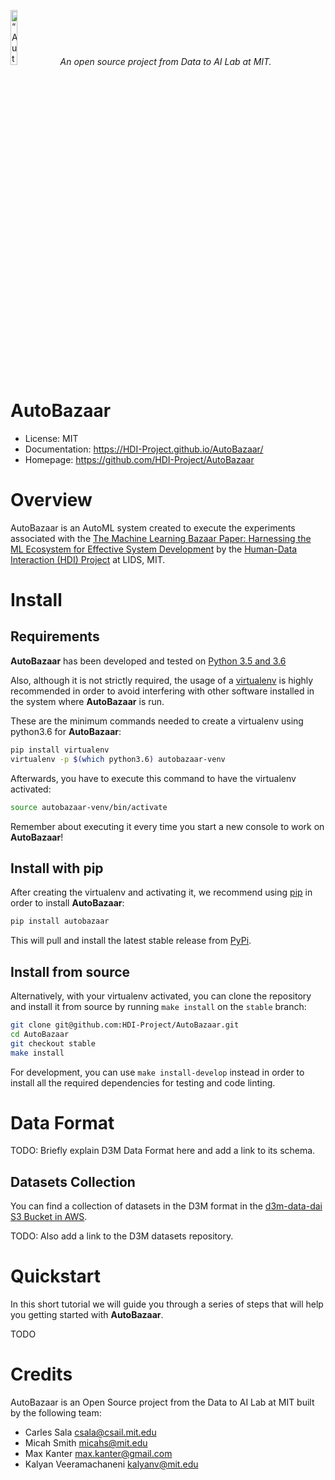 <p align="left">
<img width=15% src="https://dai.lids.mit.edu/wp-content/uploads/2018/06/Logo_DAI_highres.png" alt=“AutoBazaar” />
<i>An open source project from Data to AI Lab at MIT.</i>
</p>

# AutoBazaar

- License: MIT
- Documentation: https://HDI-Project.github.io/AutoBazaar/
- Homepage: https://github.com/HDI-Project/AutoBazaar

# Overview

AutoBazaar is an AutoML system created to execute the experiments associated with the
[The Machine Learning Bazaar Paper: Harnessing the ML Ecosystem for Effective System
Development](https://arxiv.org/pdf/1905.08942.pdf)
by the [Human-Data Interaction (HDI) Project](https://hdi-dai.lids.mit.edu/) at LIDS, MIT.

# Install

## Requirements

**AutoBazaar** has been developed and tested on [Python 3.5 and 3.6](https://www.python.org/downloads/)

Also, although it is not strictly required, the usage of a
[virtualenv](https://virtualenv.pypa.io/en/latest/) is highly recommended in order to avoid
interfering with other software installed in the system where **AutoBazaar** is run.

These are the minimum commands needed to create a virtualenv using python3.6 for **AutoBazaar**:

```bash
pip install virtualenv
virtualenv -p $(which python3.6) autobazaar-venv
```

Afterwards, you have to execute this command to have the virtualenv activated:

```bash
source autobazaar-venv/bin/activate
```

Remember about executing it every time you start a new console to work on **AutoBazaar**!

## Install with pip

After creating the virtualenv and activating it, we recommend using
[pip](https://pip.pypa.io/en/stable/) in order to install **AutoBazaar**:

```bash
pip install autobazaar
```

This will pull and install the latest stable release from [PyPi](https://pypi.org/).

## Install from source

Alternatively, with your virtualenv activated, you can clone the repository and install it from
source by running `make install` on the `stable` branch:

```bash
git clone git@github.com:HDI-Project/AutoBazaar.git
cd AutoBazaar
git checkout stable
make install
```

For development, you can use `make install-develop` instead in order to install all
the required dependencies for testing and code linting.

# Data Format

TODO: Briefly explain D3M Data Format here and add a link to its schema.

## Datasets Collection

You can find a collection of datasets in the D3M format in the
[d3m-data-dai S3 Bucket in AWS](https://d3m-data-dai.s3.amazonaws.com/index.html).

TODO: Also add a link to the D3M datasets repository.

# Quickstart

In this short tutorial we will guide you through a series of steps that will help you getting
started with **AutoBazaar**.

TODO

# Credits

AutoBazaar is an Open Source project from the Data to AI Lab at MIT built by the following team:

* Carles Sala <csala@csail.mit.edu>
* Micah Smith <micahs@mit.edu>
* Max Kanter <max.kanter@gmail.com>
* Kalyan Veeramachaneni <kalyanv@mit.edu>

